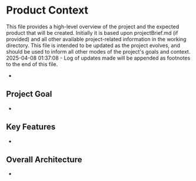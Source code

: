 # Product Context

This file provides a high-level overview of the project and the expected product that will be created. Initially it is based upon projectBrief.md (if provided) and all other available project-related information in the working directory. This file is intended to be updated as the project evolves, and should be used to inform all other modes of the project's goals and context.
2025-04-08 01:37:08 - Log of updates made will be appended as footnotes to the end of this file.

*

## Project Goal

*   

## Key Features

*   

## Overall Architecture

*